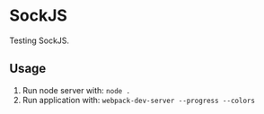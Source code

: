SockJS
======

Testing SockJS.

Usage
-----

1. Run node server with: `node .`
1. Run application with: `webpack-dev-server --progress --colors`
